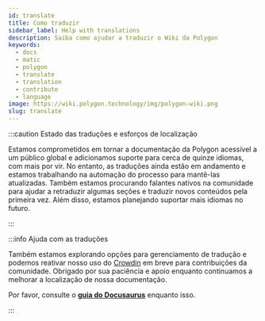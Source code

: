 ```yaml
---
id: translate
title: Como traduzir
sidebar_label: Help with translations
description: Saiba como ajudar a traduzir o Wiki da Polygon
keywords:
  - docs
  - matic
  - polygon
  - translate
  - translation
  - contribute
  - language
image: https://wiki.polygon.technology/img/polygon-wiki.png
slug: translate
---
```


:::caution Estado das traduções e esforços de localização

Estamos comprometidos em tornar a documentação da Polygon acessível a um público global e adicionamos suporte para cerca de quinze idiomas, com mais por vir. No entanto, as traduções ainda estão em andamento e estamos trabalhando na automação do processo para mantê-las atualizadas. Também estamos procurando falantes nativos na comunidade para ajudar a retraduzir algumas seções e traduzir novos conteúdos pela primeira vez. Além disso, estamos planejando suportar mais idiomas no futuro.

:::

:::info Ajuda com as traduções

Também estamos explorando opções para gerenciamento de tradução e podemos reativar nosso uso do [Crowdin](https://crowdin.com/) em breve para contribuições da comunidade. Obrigado por sua paciência e apoio enquanto continuamos a melhorar a localização de nossa documentação.

Por favor, consulte o **[guia do Docusaurus](https://docusaurus.io/docs/i18n/crowdin#translate-the-sources)** enquanto isso.

:::
